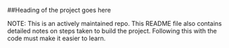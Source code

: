 ##Heading of the project goes here

NOTE: This is an actively maintained repo. This README file also contains detailed notes on steps taken to build the project. Following this with the code must make it easier to learn.

